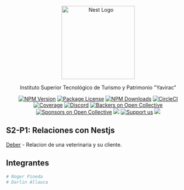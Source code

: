 <p align="center">
  <a href="http://nestjs.com/" target="blank"><img src="[https://pbs.twimg.com/profile_images/1625880126708764673/balN4Xln_400x400.jpg](https://www.google.com/url?sa=i&url=https%3A%2F%2Feva.yavirac.edu.ec%2F&psig=AOvVaw0AoFFFB0xSKNKi_F2-R6tv&ust=1698803717099000&source=images&cd=vfe&opi=89978449&ved=0CBEQjRxqFwoTCOjEypKXn4IDFQAAAAAdAAAAABAE)" width="200" alt="Nest Logo" /></a>
</p>

[circleci-image]: https://pbs.twimg.com/profile_images/1625880126708764673/balN4Xln_400x400.jpg
[circleci-url]: https://pbs.twimg.com/profile_images/1625880126708764673/balN4Xln_400x400.jpg

  <p align="center">Instituto Superior Tecnológico de Turismo y Patrimonio "Yavirac"</p>
    <p align="center">
<a href="https://www.npmjs.com/~nestjscore" target="_blank"><img src="https://img.shields.io/npm/v/@nestjs/core.svg" alt="NPM Version" /></a>
<a href="https://www.npmjs.com/~nestjscore" target="_blank"><img src="https://img.shields.io/npm/l/@nestjs/core.svg" alt="Package License" /></a>
<a href="https://www.npmjs.com/~nestjscore" target="_blank"><img src="https://img.shields.io/npm/dm/@nestjs/common.svg" alt="NPM Downloads" /></a>
<a href="https://circleci.com/gh/nestjs/nest" target="_blank"><img src="https://img.shields.io/circleci/build/github/nestjs/nest/master" alt="CircleCI" /></a>
<a href="https://coveralls.io/github/nestjs/nest?branch=master" target="_blank"><img src="https://coveralls.io/repos/github/nestjs/nest/badge.svg?branch=master#9" alt="Coverage" /></a>
<a href="https://discord.gg/G7Qnnhy" target="_blank"><img src="https://img.shields.io/badge/discord-online-brightgreen.svg" alt="Discord"/></a>
<a href="https://opencollective.com/nest#backer" target="_blank"><img src="https://opencollective.com/nest/backers/badge.svg" alt="Backers on Open Collective" /></a>
<a href="https://opencollective.com/nest#sponsor" target="_blank"><img src="https://opencollective.com/nest/sponsors/badge.svg" alt="Sponsors on Open Collective" /></a>
  <a href="https://paypal.me/kamilmysliwiec" target="_blank"><img src="https://img.shields.io/badge/Donate-PayPal-ff3f59.svg"/></a>
    <a href="https://opencollective.com/nest#sponsor"  target="_blank"><img src="https://img.shields.io/badge/Support%20us-Open%20Collective-41B883.svg" alt="Support us"></a>
  <a href="https://twitter.com/nestframework" target="_blank"><img src="https://img.shields.io/twitter/follow/nestframework.svg?style=social&label=Follow"></a>
</p>
  <!--[![Backers on Open Collective](https://opencollective.com/nest/backers/badge.svg)](https://opencollective.com/nest#backer)
  [![Sponsors on Open Collective](https://opencollective.com/nest/sponsors/badge.svg)](https://opencollective.com/nest#sponsor)-->

## S2-P1: Relaciones con Nestjs

[Deber](https://github.com/ROOGER963/Notes4Y/tree/main/paw/relations/src/entities/S2-P1) - Relacion de una veterinaria y su cliente.

## Integrantes

```bash
# Roger Pineda
# Darlin Allauca
```
